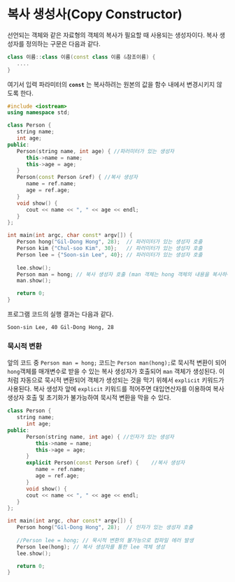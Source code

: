 # 복사 생성사(Copy Constructor)


선언되는 객체와 같은 자료형의 객체의 복사가 필요할 때 사용되는 생성자이다.
복사 생성자를 정의하는 구문은 다음과 같다.

```cpp
class 이름::class 이름(const class 이름 &참조이름) {
   ....
}
```

여기서 입력 파라미터의 **```const```** 는 복사하려는 원본의 값을 함수 내에서 변경시키지 않도록 한다. 

```cpp
#include <iostream>
using namespace std;

class Person {
   string name; 
   int age;      
public:
   Person(string name, int age) { //파러미터가 있는 생성자
      this->name = name;
      this->age = age;
   }
   Person(const Person &ref) { //복사 생성자      
      name = ref.name;
      age = ref.age;
   }
   void show() {
      cout << name << ", " << age << endl;
   }
}; 

int main(int argc, char const* argv[]) {
   Person hong("Gil-Dong Hong", 28);  // 파러미터가 있는 생성자 호출
   Person kim {"Chul-soo Kim", 30};   // 파러미터가 있는 생성자 호출 
   Person lee = {"Soon-sin Lee", 40}; // 파러미터가 있는 생성자 호출 
   
   lee.show();
   Person man = hong; // 북사 생성자 호출 (man 객체는 hong 객체의 내용을 복사하여 생성) 
   man.show();

   return 0;
}
```

프로그램 코드의 실행 결과는 다음과 같다.

``
Soon-sin Lee, 40
Gil-Dong Hong, 28
``

### 묵시적 변환

앞의 코드 중 ```Person man = hong;``` 코드는 ```Person man(hong);```로 묵시적 변환이 되어 ```hong```객체를 매개변수로 받을 수 있는 복사 생성자가 호출되어 ```man``` 객체가 생성된다. 이처럼 자동으로 묵시적 변환되어 객체가 생성되는 것을 막기 위헤서 ```explicit``` 키워드가 사용된다. 복사 생성자 앞에 ```explicit``` 키워드를 적어주면 대입연산자를 이용하여 복사 생상자 호출 및 초기화가 불가능하여 묵시적 변환을 막을 수 있다.

```cpp
class Person {
   string name; 
      int age;      
public:
      Person(string name, int age) { //인자가 있는 생성자
         this->name = name;
         this->age = age;
      }
      explicit Person(const Person &ref) {    //복사 생성자      
         name = ref.name;
         age = ref.age;
      }
      void show() {
      cout << name << ", " << age << endl;
   }
}; 

int main(int argc, char const* argv[]) {
   Person hong("Gil-Dong Hong", 28);  // 인자가 있는 생성자 호출
   
   //Person lee = hong; // 묵시적 변환의 불가능으로 컴파일 에러 발생
   Person lee(hong); // 복사 생성자를 통한 lee 객체 생성
   lee.show();

   return 0;
}
```


